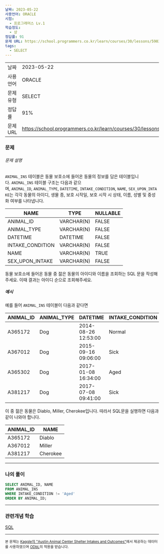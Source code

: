 ```yaml
---
날짜: 2023-05-22
사용언어: ORACLE
시험:
  - 프로그래머스 Lv.1
학습정도:
  - 상
정답률: 91
문제 URL: https://school.programmers.co.kr/learn/courses/30/lessons/59037
tags:
  - SELECT
---
```

|        |                                                                 |
| ------ | --------------------------------------------------------------- |
| 날짜     | 2023-05-22                                                      |
| 사용 언어  | ORACLE                                                          |
| 문제 유형  | SELECT                                                          |
| 정답률    | 91%                                                             |
| 문제 URL | https://school.programmers.co.kr/learn/courses/30/lessons/59037 |

### 문제
###### 문제 설명

`ANIMAL_INS` 테이블은 동물 보호소에 들어온 동물의 정보를 담은 테이블입니다. `ANIMAL_INS` 테이블 구조는 다음과 같으며, `ANIMAL_ID`, `ANIMAL_TYPE`, `DATETIME`, `INTAKE_CONDITION`, `NAME`, `SEX_UPON_INTAKE`는 각각 동물의 아이디, 생물 종, 보호 시작일, 보호 시작 시 상태, 이름, 성별 및 중성화 여부를 나타냅니다.

|NAME|TYPE|NULLABLE|
|---|---|---|
|ANIMAL_ID|VARCHAR(N)|FALSE|
|ANIMAL_TYPE|VARCHAR(N)|FALSE|
|DATETIME|DATETIME|FALSE|
|INTAKE_CONDITION|VARCHAR(N)|FALSE|
|NAME|VARCHAR(N)|TRUE|
|SEX_UPON_INTAKE|VARCHAR(N)|FALSE|

동물 보호소에 들어온 동물 중 젊은 동물의 아이디와 이름을 조회하는 SQL 문을 작성해주세요. 이때 결과는 아이디 순으로 조회해주세요.

##### 예시

예를 들어 `ANIMAL_INS` 테이블이 다음과 같다면

|ANIMAL_ID|ANIMAL_TYPE|DATETIME|INTAKE_CONDITION|NAME|SEX_UPON_INTAKE|
|---|---|---|---|---|---|
|A365172|Dog|2014-08-26 12:53:00|Normal|Diablo|Neutered Male|
|A367012|Dog|2015-09-16 09:06:00|Sick|Miller|Neutered Male|
|A365302|Dog|2017-01-08 16:34:00|Aged|Minnie|Spayed Female|
|A381217|Dog|2017-07-08 09:41:00|Sick|Cherokee|Neutered Male|

이 중 젊은 동물은 Diablo, Miller, Cherokee입니다. 따라서 SQL문을 실행하면 다음과 같이 나와야 합니다.

|ANIMAL_ID|NAME|
|---|---|
|A365172|Diablo|
|A367012|Miller|
|A381217|Cherokee|

---

### 나의 풀이

```SQL
SELECT ANIMAL_ID, NAME
FROM ANIMAL_INS
WHERE INTAKE_CONDITION != 'Aged'
ORDER BY ANIMAL_ID;
```

---
### 관련개념 학습

[SQL](Summary/DB/SQL.md)

---
<small>본 문제는 [Kaggle의 "Austin Animal Center Shelter Intakes and Outcomes"](https://www.kaggle.com/aaronschlegel/austin-animal-center-shelter-intakes-and-outcomes)에서 제공하는 데이터를 사용하였으며 [ODbL](https://opendatacommons.org/licenses/odbl/1.0/)의 적용을 받습니다.</small>